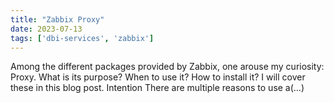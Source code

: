 ```yaml
---
title: "Zabbix Proxy"
date: 2023-07-13
tags: ['dbi-services', 'zabbix']
---
```

Among the different packages provided by Zabbix, one arouse my curiosity: Proxy. What is its purpose? When to use it? How to install it? I will cover these in this blog post. Intention There are multiple reasons to use a(…)